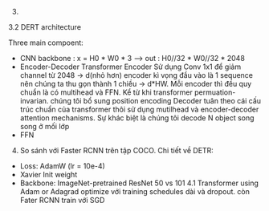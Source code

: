 


3. 
3.2 DERT architecture 

Three main compoent: 
- CNN backbone : x = H0 * W0 * 3 --> out : H0//32 * W0//32 * 2048 
- Encoder-Decoder Transformer 
Encoder
 Sử dụng Conv 1x1 để giảm channel từ 2048 -> d(nhỏ hơn) 
 encoder kì vọng đầu vào là 1 sequence nên chúng ta thu gọn thành 1 chiều -> d*HW. Mỗi encoder thì đều quy chuẩn là có multihead và FFN. 
 Kể từ khi transformer permuation-invarian. chúng tôi bổ sung position encoding
 Decoder tuân theo cái cấu trúc chuẩn của transformer thôi 
 sử dụng mutilhead và encoder-decoder attention mechanisms. Sự khác biệt là chúng tôi decode N object song song ở mối lớp  	
- FFN 




4. So sánh với Faster RCNN trên tập COCO. 
Chi tiết về DETR: 
- Loss: AdamW (lr = 10e-4) 
- Xavier Init weight 
- Backbone: ImageNet-pretrained ResNet 50 vs 101 
4.1 
Transformer using Adam or Adagrad optimize với training schedules dài và dropout. còn Fater RCNN train với SGD 
